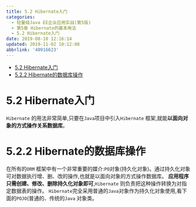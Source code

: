 ```yaml
---
title: 5.2 Hibernate入门
categories: 
  - 轻量级Java EE企业应用实战(第5版)
  - 第5章 Hibernate的基本用法
  - 5.2 Hibernate入门
date: 2019-08-10 12:16:14
updated: 2019-11-02 10:12:08
abbrlink: '40916623'
---
```

<div id='my_toc'>

- [5.2 Hibernate入门](/JavaReadingNotes/40916623/#5-2-Hibernate入门)
- [5.2.2 Hibernate的数据库操作](/JavaReadingNotes/40916623/#5-2-2-Hibernate的数据库操作)

</div>
<!--more-->
<script>if (navigator.platform.toLowerCase() == 'win32'){document.getElementById('my_toc').style.display = 'none';}</script>

<!--end-->
# 5.2 Hibernate入门 #
`Hibernate` 的用法非常简单,只要在`Java`项目中引入`Hibernate` 框架,就能**以面向对象的方式操作关系数据库**。
# 5.2.2 Hibernate的数据库操作 #
在所有的`ORM` 框架中有一个非常重要的媒介:`PO`对象(持久化对象)。通过持久化对象可对数据执行增、删、改的操作,也就是以面向对象的方式操作数据库。
**应用程序只需创建、修改、删除持久化对象即可**,`Hibernate` 则负责把这种操作转换为对指定数据表的操作。
`Hibernate`完全采用普通的`Java`对象作为持久化对象使用,看下面的`POJO`(普通的、传统的`Java` 对象类。

